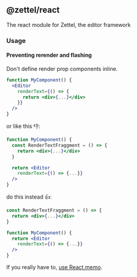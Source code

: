 ## @zettel/react

The react module for Zettel, the editor framework


### Usage

#### Preventing rerender and flashing

Don't define render prop components inline.

```jsx
function MyComponent() {
  <Editor
    renderText={() => {
      return <div>{...}</div>
    }}
  />
}
```

or like this 👎:

```jsx
function MyComponent() {
  const RenderTextFraggment = () => {
    return <div>{...}</div>
  }

  return <Editor
    renderText={() => {...}}
  />
}
```

do this instead 👍:

```jsx
const RenderTextFraggment = () => {
  return <div>{...}</div>
}

function MyComponent() {
  return <Editor
    renderText={() => {...}}
  />
}
```

If you really have to, [use React.memo](https://reactjs.org/docs/react-api.html#reactmemo).

